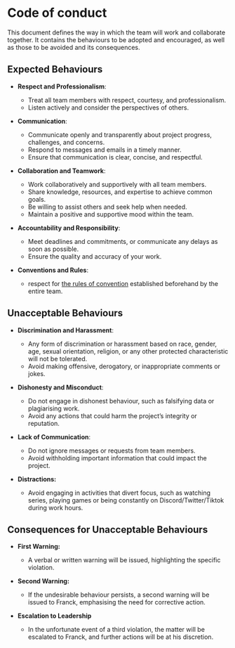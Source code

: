 # Code of conduct 

This document defines the way in which the team will work and collaborate together. It contains the behaviours to be adopted and encouraged, as well as those to be avoided and its consequences.

## Expected Behaviours

- **Respect and Professionalism**:

	- Treat all team members with respect, courtesy, and professionalism.
    - Listen actively and consider the perspectives of others.
    
- **Communication**:

    - Communicate openly and transparently about project progress, challenges, and concerns.
    - Respond to messages and emails in a timely manner.
    - Ensure that communication is clear, concise, and respectful.

- **Collaboration and Teamwork**:
    
    - Work collaboratively and supportively with all team members.
    - Share knowledge, resources, and expertise to achieve common goals.
    - Be willing to assist others and seek help when needed.
    - Maintain a positive and supportive mood within the team.

- **Accountability and Responsibility**:
    
    - Meet deadlines and commitments, or communicate any delays as soon as possible.
    - Ensure the quality and accuracy of your work.

- **Conventions and Rules**:
    - respect for [the rules of convention](/conventionsandrules.md) established beforehand by the entire team.

## Unacceptable Behaviours

- **Discrimination and Harassment**:
    
    - Any form of discrimination or harassment based on race, gender, age, sexual orientation, religion, or any other protected characteristic will not be tolerated.
    - Avoid making offensive, derogatory, or inappropriate comments or jokes.
    
-  **Dishonesty and Misconduct**:
    
    - Do not engage in dishonest behaviour, such as falsifying data or plagiarising work.
    - Avoid any actions that could harm the project’s integrity or reputation.
    
-  **Lack of Communication**:
    
    - Do not ignore messages or requests from team members.
    - Avoid withholding important information that could impact the project.

- **Distractions:**
    
    - Avoid engaging in activities that divert focus, such as watching series, playing games or being constantly on Discord/Twitter/Tiktok during work hours.

## Consequences for Unacceptable Behaviours

- **First Warning:**
    
    - A verbal or written warning will be issued, highlighting the specific violation.
        
- **Second Warning:**
    
    - If the undesirable behaviour persists, a second warning will be issued to Franck, emphasising the need for corrective action.
        
- **Escalation to Leadership**
    
    - In the unfortunate event of a third violation, the matter will be escalated to Franck, and further actions will be at his discretion.